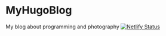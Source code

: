 # MyHugoBlog
My blog about programming and photography
[![Netlify Status](https://api.netlify.com/api/v1/badges/43a0b626-4c48-427e-9a65-13e38b362f44/deploy-status)](https://app.netlify.com/sites/photographing-programmer/deploys)
